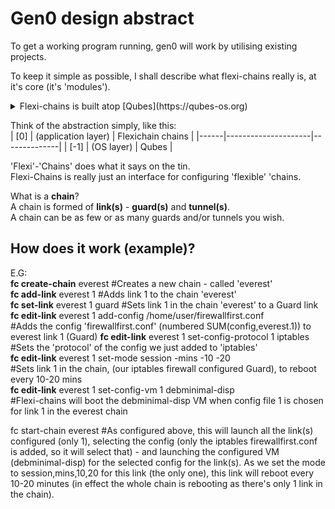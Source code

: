 <h1>Gen0 design abstract</h1>  

To get a working program running, gen0 will work by utilising existing projects.  
 


To keep it simple as possible, I shall describe what flexi-chains really is, at it's core (it's 'modules').  
<details>
  <summary>Flexi-chains is built atop [Qubes](https://qubes-os.org)</summary> 
The modules however could be further abstracted and adapted in the future to use a different compartmentalisation system - Qubes was chosen as it is open-source, has a strong community and is the most advanced that I can publicly build upon.  
</details>

Think of the abstraction simply, like this:  
| [0]  | (application layer) | Flexichain chains |
|------|---------------------|--------------|
| [-1] | (OS layer)          | Qubes        |

'Flexi'-'Chains' does what it says on the tin.  
Flexi-Chains is really just an interface for configuring 'flexible' 'chains.  

What is a **chain**?    
A chain is formed of **link(s)** - **guard(s)** and **tunnel(s)**.  
A chain can be as few or as many guards and/or tunnels you wish.  

<h2>How does it work (example)?</h2>  

E.G:  
**fc create-chain** everest 
#Creates a new chain - called 'everest'   
**fc add-link** everest 1 
#Adds link 1 to the chain 'everest'  
**fc set-link** everest 1 guard 
#Sets link 1 in the chain 'everest' to a Guard link  
**fc edit-link** everest 1 add-config /home/user/firewallfirst.conf  
#Adds the config 'firewallfirst.conf' (numbered SUM(config,everest.1)) to everest link 1 (Guard) 
**fc edit-link** everest 1 set-config-protocol 1 iptables  
#Sets the 'protocol' of the config we just added to 'iptables'  
**fc edit-link** everest 1 set-mode session -mins -10 -20  
#Sets link 1 in the chain, (our iptables firewall configured Guard), to reboot every 10-20 mins  
**fc edit-link** everest 1 set-config-vm 1 debminimal-disp  
#Flexi-chains will boot the debminimal-disp VM when config file 1 is chosen for link 1 in the everest chain 

fc start-chain everest #As configured above, this will launch all the link(s) configured (only 1), selecting the config (only the iptables firewallfirst.conf is added, so it will select that) - and launching the configured VM (debminimal-disp) for the selected config for the link(s). As we set the mode to session,mins,10,20 for this link (the only one), this link will reboot every 10-20 minutes (in effect the whole chain is rebooting as there's only 1 link in the chain).


